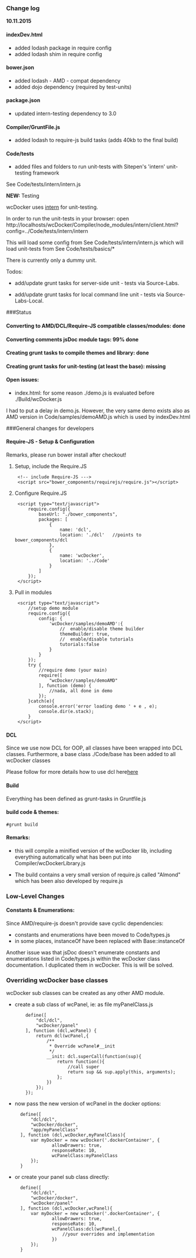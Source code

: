 ### Change log

**10.11.2015**

#### indexDev.html
- added lodash package in require config
- added lodash shim in require config

#### bower.json

- added lodash - AMD - compat dependency
- added dojo dependency (required by test-units)


#### package.json
 
- updated intern-testing dependency to 3.0

#### Compiler/GruntFile.js

- added lodash to require-js build tasks (adds 40kb to the final build)


#### Code/tests

- added files and folders to run unit-tests with Sitepen's 'intern' unit-testing framework

See Code/tests/intern/intern.js



**NEW:** Testing


wcDocker uses [intern](https://theintern.github.io/) for unit-testing.

In order to run the unit-tests in your browser: open http://localhosts/wcDocker/Compiler/node_modules/intern/client.html?config=../Code/tests/intern/intern

This will load some config from See Code/tests/intern/intern.js which will load unit-tests
from See Code/tests/basics/*

There is currently only a dummy unit. 
 
Todos: 

- add/update grunt tasks for server-side unit - tests via Source-Labs.

- add/update grunt tasks for local command line unit - tests via Source-Labs-Local.



###Status

#### Converting to AMD/DCL/Require-JS compatible classes/modules: done
#### Converting comments jsDoc module tags: 99% done
#### Creating grunt tasks to compile themes and library: done
#### Creating grunt tasks for unit-testing (at least the base): missing

#### Open issues:


- index.html: for some reason ./demo.js is evaluated before ./Build/wcDocker.js

I had to put a delay in demo.js. However, the very same demo exists also as AMD version in Code/samples/demoAMD.js
which is used by indexDev.html



###General changes for developers

#### Require-JS - Setup & Configuration

Remarks, please run bower install after checkout!

1. Setup, include the Require.JS

    
        <!-- include Require-JS --->
        <script src="bower_components/requirejs/require.js"></script>
    

2. Configure Require.JS

    
        <script type="text/javascript">    
            require.config({
                baseUrl: "./bower_components",
                packages: [
                    {
                        name: 'dcl',
                        location: './dcl'   //points to bower_components/dcl
                    },
                    {
                        name: 'wcDocker',
                        location: '../Code'
                    }
                ]
            });
        </script>
        

3. Pull in modules

        
        <script type="text/javascript">    
            //setup demo module
            require.config({
                config: {    
                    'wcDocker/samples/demoAMD':{
                        //  enable/disable theme builder
                        themeBuilder: true,
                        //  enable/disable tutorials
                        tutorials:false
                    }
                }
            });            
            try {                
                //require demo (your main)
                require([
                    "wcDocker/samples/demoAMD"
                ], function (demo) {
                    //nada, all done in demo
                });
            }catch(e){
                console.error('error loading demo ' + e , e);
                console.dir(e.stack);
            }
        </script>

#### DCL 

Since we use now DCL for OOP, all classes have been wrapped 
into DCL classes. Furthermore, a base class ./Code/base has been
added to all wcDocker classes
 
Please follow for more details how to use dcl here[here](www.dcljs.org/docs/cheatsheet)


 
#### Build

Everything has been defined as grunt-tasks in Gruntfile.js
 
#### build code & themes:
 
    #grunt build

#### Remarks: 

- this will compile a minified version of the wcDocker lib, including
everything automatically what has been put into Compiler/wcDockerLibrary.js

- The build contains a very small version of require.js called "Almond" which
has been also developed by require.js


### Low-Level Changes

#### Constants & Enumerations: 

Since AMD/require-js doesn't provide save cyclic dependencies:
 
- constants and enumerations have been moved to Code/types.js
- in some places, instanceOf have been replaced with Base::instanceOf

Another issue was that jsDoc doesn't enumerate constants and enumerations
listed in Code/types.js within the wcDocker class documentation. I duplicated
them in wcDocker. This is will be solved.


### Overriding wcDocker base classes

wcDocker sub classes can be created as any other AMD module.
 
- create a sub class of wcPanel, ie: as file myPanelClass.js
  
          
          define([
              "dcl/dcl",
              "wcDocker/panel"
          ], function (dcl,wcPanel) {      
              return dcl(wcPanel,{
                  /**
                   * Override wcPanel#__init
                   */
                  __init: dcl.superCall(function(sup){
                      return function(){
                          //call super
                          return sup && sup.apply(this, arguments);
                      };
                  })
              });
          });
 
 
- now pass the new version of wcPanel in the docker options: 

    
        define([
            "dcl/dcl",
            "wcDocker/docker",
            "app/myPanelClass"
        ], function (dcl,wcDocker,myPanelClass){
            var myDocker = new wcDocker('.dockerContainer', {
                    allowDrawers: true,
                    responseRate: 10,
                    wcPanelClass:myPanelClass
            });
        }
 

- or create your panel sub class directly:

        
        define([
            "dcl/dcl",
            "wcDocker/docker",
            "wcDocker/panel"
        ], function (dcl,wcDocker,wcPanel){
            var myDocker = new wcDocker('.dockerContainer', {
                    allowDrawers: true,
                    responseRate: 10,
                    wcPanelClass:dcl(wcPanel,{
                        //your overrides and implementation
                    })
            });
        }